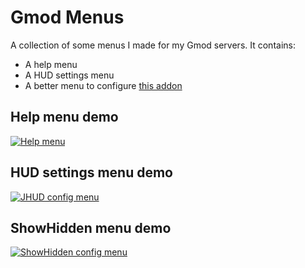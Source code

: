 # Gmod Menus

A collection of some menus I made for my Gmod servers. It contains:
- A help menu
- A HUD settings menu
- A better menu to configure [this addon](https://github.com/unktower/show_hidden)

## Help menu demo
[![Help menu](https://pouf.dotshark.ovh/images/help_menu.jpg)](https://youtu.be/wjO7A1w_FNw)

## HUD settings menu demo
[![JHUD config menu](https://pouf.dotshark.ovh/images/jhud_menu.jpg)](https://youtu.be/H5VF6U1rkZc)

## ShowHidden menu demo
[![ShowHidden config menu](https://pouf.dotshark.ovh/images/showhidden_menu.jpg)](https://youtu.be/CYQFE1420iU)
